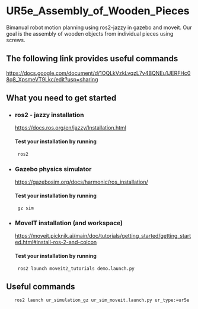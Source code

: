 # UR5e_Assembly_of_Wooden_Pieces
Bimanual robot motion planning using ros2-jazzy in gazebo and moveit. Our goal is the assembly of wooden objects  from individual pieces using screws. 

## The following link provides useful commands
https://docs.google.com/document/d/1OQLkVzkLvqzL7v4BQNEu1JERFHc08q8_XpsmeVT9Lkc/edit?usp=sharing

## What you need to get started
* ### ros2 - jazzy installation
  https://docs.ros.org/en/jazzy/Installation.html
  #### Test your installation by running
  ```
   ros2
   ```
* ### Gazebo physics simulator
  https://gazebosim.org/docs/harmonic/ros_installation/
  #### Test your installation by running
  ```
   gz sim
  ```
* ### MoveIT installation (and workspace)
  https://moveit.picknik.ai/main/doc/tutorials/getting_started/getting_started.html#install-ros-2-and-colcon
  #### Test your installation by running
  ```
   ros2 launch moveit2_tutorials demo.launch.py
  ```

## Useful commands
```
   ros2 launch ur_simulation_gz ur_sim_moveit.launch.py ur_type:=ur5e
```

